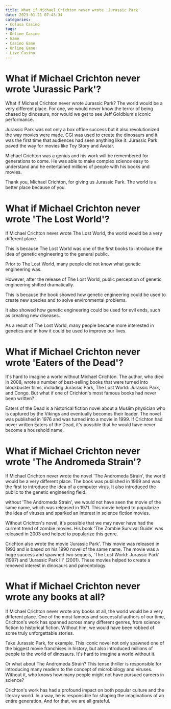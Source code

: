 ```yaml
---
title: What if Michael Crichton never wrote 'Jurassic Park'
date: 2023-01-21 07:43:34
categories:
- Colusa Casino
tags:
- Online Casino
- Game
- Casino Game
- Online Game
- Live Casino
---
```



#  What if Michael Crichton never wrote 'Jurassic Park'?

What if Michael Crichton never wrote Jurassic Park? The world would be a very different place. For one, we would never know the terror of being chased by dinosaurs, nor would we get to see Jeff Goldblum's iconic performance.

Jurassic Park was not only a box office success but it also revolutionized the way movies were made. CGI was used to create the dinosaurs and it was the first time that audiences had seen anything like it. Jurassic Park paved the way for movies like Toy Story and Avatar.

Michael Crichton was a genius and his work will be remembered for generations to come. He was able to make complex science easy to understand and he entertained millions of people with his books and movies.

Thank you, Michael Crichton, for giving us Jurassic Park. The world is a better place because of you.

#  What if Michael Crichton never wrote 'The Lost World'?

If Michael Crichton never wrote The Lost World, the world would be a very different place.

This is because The Lost World was one of the first books to introduce the idea of genetic engineering to the general public.

Prior to The Lost World, many people did not know what genetic engineering was.

However, after the release of The Lost World, public perception of genetic engineering shifted dramatically.

This is because the book showed how genetic engineering could be used to create new species and to solve environmental problems.

It also showed how genetic engineering could be used for evil ends, such as creating new diseases.

As a result of The Lost World, many people became more interested in genetics and in how it could be used to improve our lives.

#  What if Michael Crichton never wrote 'Eaters of the Dead'?



It's hard to imagine a world without Michael Crichton. The author, who died in 2008, wrote a number of best-selling books that were turned into blockbuster films, including Jurassic Park, The Lost World: Jurassic Park, and Congo. But what if one of Crichton's most famous books had never been written?

Eaters of the Dead is a historical fiction novel about a Muslim physician who is captured by the Vikings and eventually becomes their leader. The novel was published in 1976 and was turned into a movie in 1999. If Crichton had never written Eaters of the Dead, it's possible that he would have never become a household name.

#  What if Michael Crichton never wrote 'The Andromeda Strain'?

If Michael Crichton never wrote the novel 'The Andromeda Strain', the world would be a very different place. The book was published in 1969 and was the first to introduce the idea of a computer virus. It also introduced the public to the genetic engineering field.

 without 'The Andromeda Strain', we would not have seen the movie of the same name, which was released in 1971. This movie helped to popularize the idea of viruses and sparked an interest in science fiction movies.

Without Crichton's novel, it's possible that we may never have had the current trend of zombie movies. His book 'The Zombie Survival Guide' was released in 2003 and helped to popularize this genre.

Crichton also wrote the movie 'Jurassic Park'. This movie was released in 1993 and is based on his 1990 novel of the same name. The movie was a huge success and spawned two sequels, 'The Lost World: Jurassic Park' (1997) and 'Jurassic Park III' (2001). These movies helped to create a renewed interest in dinosaurs and paleontology.

#  What if Michael Crichton never wrote any books at all?

If Michael Crichton never wrote any books at all, the world would be a very different place. One of the most famous and successful authors of our time, Crichton's work has spanned across many different genres, from science fiction to historical fiction. Without him, we would have been robbed of some truly unforgettable stories.

Take Jurassic Park, for example. This iconic novel not only spawned one of the biggest movie franchises in history, but also introduced millions of people to the world of dinosaurs. It's hard to imagine a world without it.

Or what about The Andromeda Strain? This tense thriller is responsible for introducing many readers to the concept of microbiology and viruses. Without it, who knows how many people might not have pursued careers in science?

Crichton's work has had a profound impact on both popular culture and the literary world. In a way, he is responsible for shaping the imaginations of an entire generation. And for that, we are all grateful.